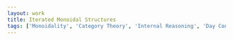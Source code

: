 ```yaml
---
layout: work
title: Iterated Monoidal Structures
tags: ['Monoidality', 'Category Theory', 'Internal Reasoning', 'Day Convolution']
---
```

